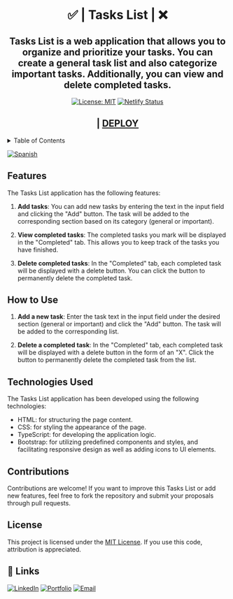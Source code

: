 <div align="center">
<h1>✅ | Tasks List | ❌</h1>
<h2>Tasks List is a web application that allows you to organize and prioritize your tasks. You can create a general task list and also categorize important tasks. Additionally, you can view and delete completed tasks.</h2>

[![License: MIT](https://img.shields.io/badge/License-MIT-yellow.svg)](https://github.com/Juudini/TasksList/blob/main/LICENSE) [![Netlify Status](https://api.netlify.com/api/v1/badges/e1fe5433-b244-4852-b705-36077e4a4110/deploy-status)](https://app.netlify.com/sites/juudini-tasks-list/deploys)

<h2>| <a href='https://juudini-tasks-list.netlify.app/'>DEPLOY</a></h2>

</div>

<details>
  <summary>Table of Contents</summary>
  <ol>
     <li>
      <a href="#features">Features</a>
     </li>
     <li>
      <a href="#how-to-use">How to Use</a>
     </li>
     <li>
      <a href="#technologies-used">Technologies Used</a>
     </li>
     <li>
      <a href="#contributions">Contributions</a>
     </li>
     <li>
      <a href="#license">License</a>
     </li>
  </ol>
</details>

[![Spanish](https://img.shields.io/badge/language-Spanish-blue.svg)](README.es.md)

## Features

The Tasks List application has the following features:

1. **Add tasks**: You can add new tasks by entering the text in the input field and clicking the "Add" button. The task will be added to the corresponding section based on its category (general or important).

2. **View completed tasks**: The completed tasks you mark will be displayed in the "Completed" tab. This allows you to keep track of the tasks you have finished.

3. **Delete completed tasks**: In the "Completed" tab, each completed task will be displayed with a delete button. You can click the button to permanently delete the completed task.

## How to Use

1. **Add a new task**: Enter the task text in the input field under the desired section (general or important) and click the "Add" button. The task will be added to the corresponding list.

2. **Delete a completed task**: In the "Completed" tab, each completed task will be displayed with a delete button in the form of an "X". Click the button to permanently delete the completed task from the list.

## Technologies Used

The Tasks List application has been developed using the following technologies:

- HTML: for structuring the page content.
- CSS: for styling the appearance of the page.
- TypeScript: for developing the application logic.
- Bootstrap: for utilizing predefined components and styles, and facilitating responsive design as well as adding icons to UI elements.

## Contributions

Contributions are welcome! If you want to improve this Tasks List or add new features, feel free to fork the repository and submit your proposals through pull requests.

## License

This project is licensed under the [MIT License](https://github.com/Juudini/TasksList/blob/main/LICENSE). If you use this code, attribution is appreciated.

## 🔗 Links

  <a href="https://www.linkedin.com/in/juandebandi/"><img alt="LinkedIn" title="LinkedIn" src="https://custom-icon-badges.demolab.com/badge/-LinkedIn-231b2e?style=for-the-badge&logoColor=F8D866&logo=LinkedIn"/></a>
  <a href="https://juandebandi.dev/">
  <img alt="Portfolio" title="Portfolio" src="https://custom-icon-badges.demolab.com/badge/-|Portfolio-1F222E?style=for-the-badge&logoColor=F8D866&logo=link-external"/></a>
  <a href="mailto:juudinidev@gmail.com">
    <img src="https://custom-icon-badges.demolab.com/badge/-Email-231b2e?style=for-the-badge&logoColor=F8D866&logo=gmail" alt="Email">
  </a>
